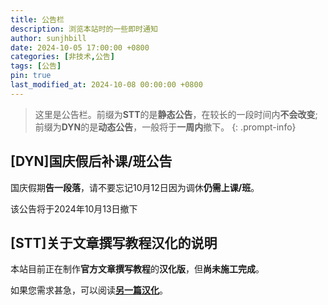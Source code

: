 ```yaml
---
title: 公告栏
description: 浏览本站时的一些即时通知
author: sunjhbill
date: 2024-10-05 17:00:00 +0800
categories: [非技术,公告]
tags: [公告]
pin: true
last_modified_at: 2024-10-08 00:00:00 +0800
---
```


> 这里是公告栏。前缀为**STT**的是**静态公告**，在较长的一段时间内**不会改变**;前缀为**DYN**的是**动态公告**，一般将于**一周内**撤下。
{: .prompt-info}

## [DYN]国庆假后补课/班公告

国庆假期**告一段落**，请不要忘记10月12日因为调休**仍需上课/班**。

该公告将于2024年10月13日撤下

## [STT]关于文章撰写教程汉化的说明

本站目前正在制作**官方文章撰写教程**的**汉化版**，但**尚未施工完成**。

如果您需求甚急，可以阅读[**另一篇汉化**](https://ai-56cx.github.io/posts/%E7%AC%AC%E4%B8%80%E7%AF%87%E6%96%87%E7%AB%A0/#:~:text=%E4%B8%89%E3%80%81%E5%9B%BE%E7%89%87%E4%BD%8D%E7%BD%AE.%20%E9%BB%98%E8%AE%A4)。
